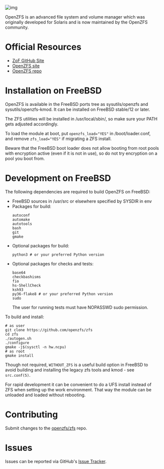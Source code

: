 ![img](https://github.com/zfsonfreebsd/ZoF/raw/gh-pages/zof-logo.png)

OpenZFS is an advanced file system and volume manager which was originally
developed for Solaris and is now maintained by the OpenZFS community.

# Official Resources

  * [ZoF GitHub Site](https://zfsonfreebsd.github.io/ZoF/)
  * [OpenZFS site](http://open-zfs.org/)
  * [OpenZFS repo](https://github.com/openzfs/zfs)

# Installation on FreeBSD

OpenZFS is available in the FreeBSD ports tree as sysutils/openzfs and
sysutils/openzfs-kmod. It can be installed on FreeBSD stable/12 or later.

The ZFS utilities will be installed in /usr/local/sbin/, so make sure your PATH
gets adjusted accordingly.

To load the module at boot, put `openzfs_load="YES"` in /boot/loader.conf, and
remove `zfs_load="YES"` if migrating a ZFS install.

Beware that the FreeBSD boot loader does not allow booting from root pools with
encryption active (even if it is not in use), so do not try encryption on a
pool you boot from.

# Development on FreeBSD

The following dependencies are required to build OpenZFS on FreeBSD:
  * FreeBSD sources in /usr/src or elsewhere specified by SYSDIR in env
  * Packages for build:
    ```
    autoconf
    automake
    autotools
    bash
    git
    gmake
    ```
  * Optional packages for build:
    ```
    python3 # or your preferred Python version
    ```
  * Optional packages for checks and tests:
    ```
    base64
    checkbashisms
    fio
    hs-ShellCheck
    ksh93
    py36-flake8 # or your preferred Python version
    sudo
    ```
    The user for running tests must have NOPASSWD sudo permission.

To build and install:
```
# as user
git clone https://github.com/openzfs/zfs
cd zfs
./autogen.sh
./configure
gmake -j$(sysctl -n hw.ncpu)
# as root
gmake install
```
Though not required, `WITHOUT_ZFS` is a useful build option in FreeBSD to avoid
building and installing the legacy zfs tools and kmod - see `src.conf(5)`.

For rapid development it can be convenient to do a UFS install instead of ZFS
when setting up the work environment. That way the module can be unloaded and
loaded without rebooting.

# Contributing

Submit changes to the [openzfs/zfs](https://github.com/openzfs/zfs) repo.

# Issues

Issues can be reported via GitHub's [Issue Tracker](https://github.com/openzfs/zfs).

